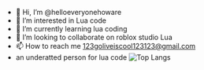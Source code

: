 - 👋 Hi, I’m @helloeveryonehoware
- 👀 I’m interested in Lua code
- 🌱 I’m currently learning lua coding
- 💞️ I’m looking to collaborate on roblox studio Lua
- 📫 How to reach me 123goliveiscool123123@gmail.com
- an underatted person for lua code
 ![Top Langs](https://github-readme-stats.vercel.app/api/top-langs/?username=helloeveyronehoware&hide=javascript,css,scss,html&theme=tokyonight)
<!---
helloeveryonehoware/helloeveryonehoware is a ✨ special ✨ repository because its `README.md` (this file) appears on your GitHub profile.
You can click the Preview link to take a look at your changes.
--->
